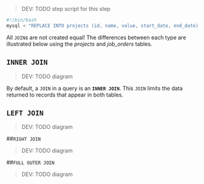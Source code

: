 > DEV: TODO step script for this step

```sh
#!/bin/bash
mysql < "REPLACE INTO projects (id, name, value, start_date, end_date) VALUES (6, 'King Burgers Shop', 80000, '2018-03-15', '2018-12-01')"
```

All `JOIN`s are not created equal! The differences between each type are illustrated below using the _projects_ and *job_orders* tables.

## `INNER JOIN`

> DEV: TODO diagram

By default, a `JOIN` in a query is an **`INNER JOIN`**. This `JOIN` limits the data returned to records that appear in both tables.

## `LEFT JOIN`

> DEV: TODO diagram

##`RIGHT JOIN`

>  DEV: TODO diagram

##`FULL OUTER JOIN` 

> DEV: TODO diagram

